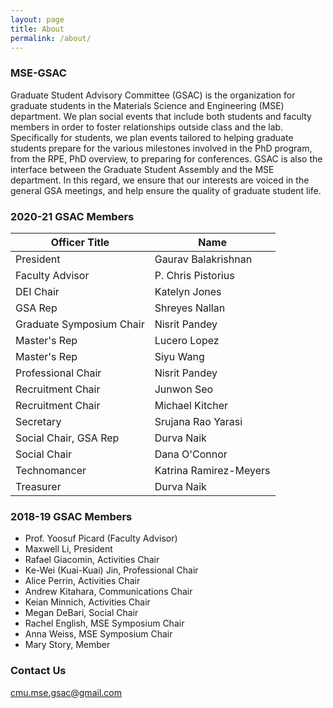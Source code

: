 ```yaml
---
layout: page
title: About
permalink: /about/
---
```


### MSE-GSAC

Graduate Student Advisory Committee (GSAC) is the organization for graduate students in the Materials Science and Engineering (MSE) department. We plan social events that include both students and faculty members in order to foster relationships outside class and the lab. Specifically for students, we plan events tailored to helping graduate students prepare for the various milestones involved in the PhD program, from the RPE, PhD overview, to preparing for conferences. GSAC is also the interface between the Graduate Student Assembly and the MSE department. In this regard, we ensure that our interests are voiced in the general GSA meetings, and help ensure the quality of graduate student life.

### 2020-21 GSAC Members

| **Officer Title**                     | **Name**               |
|---------------------------------------|------------------------|
| President                             | Gaurav Balakrishnan    |
| Faculty Advisor                       | P. Chris Pistorius     |
| DEI Chair                             | Katelyn Jones          |
| GSA Rep                               | Shreyes Nallan         |
| Graduate Symposium Chair | Nisrit Pandey          |
| Master's Rep                          | Lucero Lopez           |
| Master's Rep                          | Siyu Wang              |
| Professional Chair                    | Nisrit Pandey          |
| Recruitment Chair                     | Junwon Seo             |
| Recruitment Chair                     | Michael Kitcher        |
| Secretary                             | Srujana Rao Yarasi     |
| Social Chair, GSA Rep                 | Durva Naik             |
| Social Chair                          | Dana O'Connor          |
| Technomancer                          | Katrina Ramirez-Meyers |
| Treasurer                             | Durva Naik             |

### 2018-19 GSAC Members

- Prof. Yoosuf Picard (Faculty Advisor)
- Maxwell Li, President
- Rafael Giacomin, Activities Chair
- Ke-Wei (Kuai-Kuai) Jin, Professional Chair
- Alice Perrin, Activities Chair
- Andrew Kitahara, Communications Chair
- Keian Minnich, Activities Chair
- Megan DeBari, Social Chair
- Rachel English, MSE Symposium Chair
- Anna Weiss, MSE Symposium Chair
- Mary Story, Member

### Contact Us

[cmu.mse.gsac@gmail.com](mailto:cmu.mse.gsac@gmail.com)
